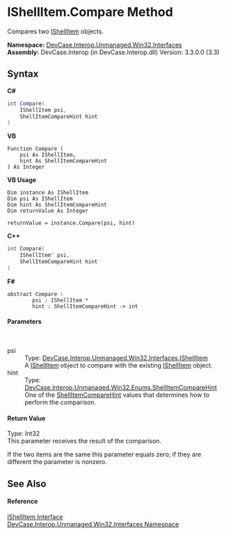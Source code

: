 # IShellItem.Compare Method 
 

Compares two <a href="T_DevCase_Interop_Unmanaged_Win32_Interfaces_IShellItem">IShellItem</a> objects.

**Namespace:**&nbsp;<a href="N_DevCase_Interop_Unmanaged_Win32_Interfaces">DevCase.Interop.Unmanaged.Win32.Interfaces</a><br />**Assembly:**&nbsp;DevCase.Interop (in DevCase.Interop.dll) Version: 3.3.0.0 (3.3)

## Syntax

**C#**<br />
``` C#
int Compare(
	IShellItem psi,
	ShellItemCompareHint hint
)
```

**VB**<br />
``` VB
Function Compare ( 
	psi As IShellItem,
	hint As ShellItemCompareHint
) As Integer
```

**VB Usage**<br />
``` VB Usage
Dim instance As IShellItem
Dim psi As IShellItem
Dim hint As ShellItemCompareHint
Dim returnValue As Integer

returnValue = instance.Compare(psi, hint)
```

**C++**<br />
``` C++
int Compare(
	IShellItem^ psi, 
	ShellItemCompareHint hint
)
```

**F#**<br />
``` F#
abstract Compare : 
        psi : IShellItem * 
        hint : ShellItemCompareHint -> int 

```


#### Parameters
&nbsp;<dl><dt>psi</dt><dd>Type: <a href="T_DevCase_Interop_Unmanaged_Win32_Interfaces_IShellItem">DevCase.Interop.Unmanaged.Win32.Interfaces.IShellItem</a><br />A <a href="T_DevCase_Interop_Unmanaged_Win32_Interfaces_IShellItem">IShellItem</a> object to compare with the existing <a href="T_DevCase_Interop_Unmanaged_Win32_Interfaces_IShellItem">IShellItem</a> object.</dd><dt>hint</dt><dd>Type: <a href="T_DevCase_Interop_Unmanaged_Win32_Enums_ShellItemCompareHint">DevCase.Interop.Unmanaged.Win32.Enums.ShellItemCompareHint</a><br />One of the <a href="T_DevCase_Interop_Unmanaged_Win32_Enums_ShellItemCompareHint">ShellItemCompareHint</a> values that determines how to perform the comparison.</dd></dl>

#### Return Value
Type: Int32<br />This parameter receives the result of the comparison. 

 If the two items are the same this parameter equals zero; if they are different the parameter is nonzero.

## See Also


#### Reference
<a href="T_DevCase_Interop_Unmanaged_Win32_Interfaces_IShellItem">IShellItem Interface</a><br /><a href="N_DevCase_Interop_Unmanaged_Win32_Interfaces">DevCase.Interop.Unmanaged.Win32.Interfaces Namespace</a><br />